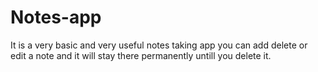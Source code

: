 # Notes-app
It is a very basic and very useful
notes taking app
you can add delete or edit a note
and it will stay there permanently untill you delete it.
